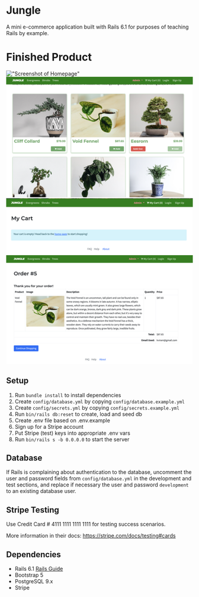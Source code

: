 # Jungle

A mini e-commerce application built with Rails 6.1 for purposes of teaching Rails by example.

# Finished Product
!["Screenshot of Homepage"](https://github.com/klemaire23/Jungle/blob/master/app/assets/images/Jungle-homepage.png?raw=true)
!["Screenshot of Products on Homepage"](https://github.com/klemaire23/Jungle/blob/master/app/assets/images/Jungle-products.png?raw=true)
!["Screenshot of Empty Cart"](https://github.com/klemaire23/Jungle/blob/master/app/assets/images/Jungle-empty-cart.png?raw=true)
!["Screenshot of Completed Order"](https://github.com/klemaire23/Jungle/blob/master/app/assets/images/Jungle-order.png?raw=true)

## Setup

1. Run `bundle install` to install dependencies
2. Create `config/database.yml` by copying `config/database.example.yml`
3. Create `config/secrets.yml` by copying `config/secrets.example.yml`
4. Run `bin/rails db:reset` to create, load and seed db
5. Create .env file based on .env.example
6. Sign up for a Stripe account
7. Put Stripe (test) keys into appropriate .env vars
8. Run `bin/rails s -b 0.0.0.0` to start the server

## Database

If Rails is complaining about authentication to the database, uncomment the user and password fields from `config/database.yml` in the development and test sections, and replace if necessary the user and password `development` to an existing database user.

## Stripe Testing

Use Credit Card # 4111 1111 1111 1111 for testing success scenarios.

More information in their docs: <https://stripe.com/docs/testing#cards>

## Dependencies

- Rails 6.1 [Rails Guide](http://guides.rubyonrails.org/v6.1/)
- Bootstrap 5
- PostgreSQL 9.x
- Stripe
